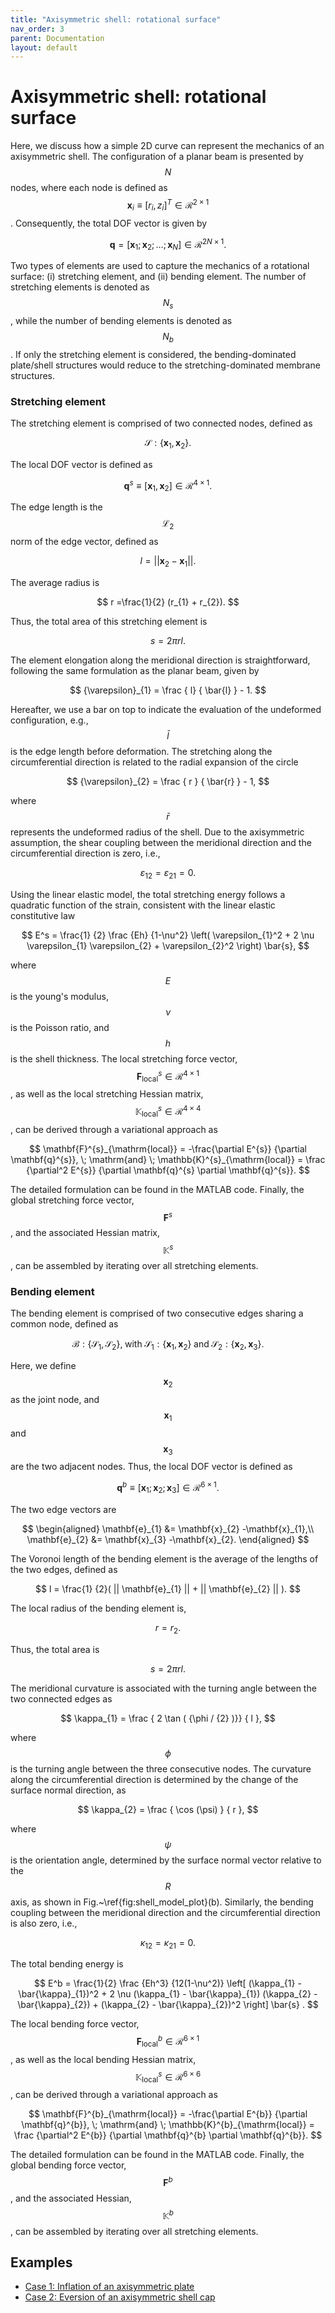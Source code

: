 ```yaml
---
title: "Axisymmetric shell: rotational surface"
nav_order: 3
parent: Documentation
layout: default
---
```


# Axisymmetric shell: rotational surface

Here, we discuss how a simple 2D curve can represent the mechanics of an axisymmetric shell. The configuration of a planar beam is presented by $$N$$ nodes, where each node is defined as $$\mathbf{x}_{i} \equiv [r_{i}, z_{i}]^{T} \in \mathcal{R}^{2 \times 1}$$. Consequently, the total DOF vector is given by

$$
\mathbf{q} = [ \mathbf{x}_1; \mathbf{x}_2; \ldots; {\mathbf{x}_{N}} ] \in \mathcal{R}^{2N \times 1}.
$$

Two types of elements are used to capture the mechanics of a rotational surface: (i) stretching element, and (ii) bending element. The number of stretching elements is denoted as $$N_{s}$$, while the number of bending elements is denoted as $$N_{b}$$. If only the stretching element is considered, the bending-dominated plate/shell structures would reduce to the stretching-dominated membrane structures.

### Stretching element 

The stretching element is comprised of two connected nodes, defined as

$$
\mathcal{S}: \{\mathbf{x}_{1}, \mathbf{x}_{2} \}.
$$

The local DOF vector is defined as 

$$
\mathbf{q}^{s} \equiv [\mathbf{x}_{1}, \mathbf{x}_{2} ] \in \mathcal{R}^{4 \times 1}.
$$

The edge length is the $$\mathcal{L}_{2}$$ norm of the edge vector, defined as

$$
l   =  || \mathbf{x}_{2}  -\mathbf{x}_{1} ||.
$$

The average radius is 

$$
r =\frac{1}{2} (r_{1} + r_{2}).
$$

Thus, the total area of this stretching element is

$$
s = 2 \pi r l.
$$

The element elongation along the meridional direction is straightforward, following the same formulation as the planar beam, given by

$$
{\varepsilon}_{1} = \frac {  l} {  \bar{l} } - 1.
$$

Hereafter, we use a bar on top to indicate the evaluation of the undeformed configuration, e.g., $$\bar{l}$$ is the edge length before deformation. The stretching along the circumferential direction is related to the radial expansion of the circle

$$
{\varepsilon}_{2} = \frac { r } { \bar{r} } - 1,
$$

where $$\bar{r}$$ represents the undeformed radius of the shell. Due to the axisymmetric assumption, the shear coupling between the meridional direction and the circumferential direction is zero, i.e.,

$$
{\varepsilon}_{12} ={\varepsilon}_{21} = 0.
$$

Using the linear elastic model, the total stretching energy follows a quadratic function of the strain,  consistent with the linear elastic constitutive law

$$
E^s = \frac{1} {2} \frac {Eh} {1-\nu^2}
\left( \varepsilon_{1}^2 + 2 \nu \varepsilon_{1} \varepsilon_{2} + \varepsilon_{2}^2 \right)
 \bar{s},
$$

where $$E$$ is the young's modulus, $$\nu$$ is the Poisson ratio, and $$h$$ is the shell thickness. The local stretching force vector, $$\mathbf{F}^{s}_{\mathrm{local}} \in \mathcal{R}^{4 \times 1}$$, as well as the local stretching Hessian matrix, $$\mathbb{K}^{s}_{\mathrm{local}} \in \mathcal{R}^{4 \times 4}$$, can be derived through a variational approach as

$$
\mathbf{F}^{s}_{\mathrm{local}} = -\frac{\partial E^{s}}  {\partial \mathbf{q}^{s}}, \; \mathrm{and} \; \mathbb{K}^{s}_{\mathrm{local}} = \frac {\partial^2 E^{s}}  {\partial \mathbf{q}^{s} \partial \mathbf{q}^{s}}.
$$

The detailed formulation can be found in the MATLAB code. Finally, the global stretching force vector,  $$\mathbf{F}^{s}$$, and the associated Hessian matrix, $$\mathbb{K}^{s}$$, can be assembled by iterating over all stretching elements. 

### Bending element 

The bending element is comprised of two consecutive edges sharing a common node, defined as

$$
\mathcal{B}: \{ \mathcal{S}_{1}, \mathcal{S}_{2}\}, \; \mathrm{with} \; \mathcal{S}_{1} : \{ \mathbf{x}_{1}, \mathbf{x}_{2} \} \; \mathrm{and} \; \mathcal{S}_{2} : \{ \mathbf{x}_{2}, \mathbf{x}_{3} \}.
$$

Here, we define $$\mathbf{x}_{2}$$ as the joint node, and $$\mathbf{x}_{1}$$ and $$\mathbf{x}_{3}$$ are the two adjacent nodes. Thus, the local DOF vector is defined as 

$$
\mathbf{q}^{b} \equiv [\mathbf{x}_{1}; \mathbf{x}_{2}; \mathbf{x}_{3} ] \in \mathcal{R}^{6 \times 1}.
$$

The two edge vectors are

$$
\begin{aligned}
\mathbf{e}_{1} &= \mathbf{x}_{2}  -\mathbf{x}_{1},\\
\mathbf{e}_{2} &= \mathbf{x}_{3}  -\mathbf{x}_{2}.
\end{aligned}
$$


The Voronoi length of the bending element is the average of the lengths of  the two edges, defined as 

$$
l = \frac{1} {2}(    || \mathbf{e}_{1}  || +  || \mathbf{e}_{2} ||  ).
$$

The local radius of the bending element is, 

$$
r = r_{2}. 
$$

Thus, the total area is 

$$
s = 2 \pi r l.
$$

The meridional curvature is associated with the turning angle between the two connected edges as

$$
\kappa_{1} = \frac { 2 \tan ( {\phi / {2} )}} {   l },
$$

where $$\phi$$ is the turning angle between the three consecutive nodes. The curvature along the circumferential direction is determined by the change of the surface normal direction, as

$$
\kappa_{2} = \frac { \cos (\psi) } { r },
$$

where $$\psi$$ is the orientation angle, determined by the surface normal vector relative to the $$R$$ axis, as shown in Fig.~\ref{fig:shell_model_plot}(b). Similarly, the bending coupling between the meridional direction and the circumferential direction is also zero, i.e.,

$$
\kappa_{12} = \kappa_{21} = 0.
$$

The total bending energy is

$$
E^b = \frac{1}{2} \frac {Eh^3} {12(1-\nu^2)} \left[ (\kappa_{1} - \bar{\kappa}_{1})^2 + 2 \nu (\kappa_{1} - \bar{\kappa}_{1}) (\kappa_{2} - \bar{\kappa}_{2}) + (\kappa_{2} - \bar{\kappa}_{2})^2 \right] \bar{s} .
$$

The local bending force vector, $$\mathbf{F}^{b}_{\mathrm{local}} \in \mathcal{R}^{6 \times 1}$$, as well as the local bending Hessian matrix, $$\mathbb{K}^{s}_{\mathrm{local}} \in \mathcal{R}^{6 \times 6}$$, can be derived through a variational approach as

$$
\mathbf{F}^{b}_{\mathrm{local}} = -\frac{\partial E^{b}}  {\partial \mathbf{q}^{b}}, \; \mathrm{and} \; \mathbb{K}^{b}_{\mathrm{local}} = \frac {\partial^2 E^{b}}  {\partial \mathbf{q}^{b} \partial \mathbf{q}^{b}}.
$$

The detailed formulation can be found in the MATLAB code. Finally, the global bending force vector,  $$\mathbf{F}^{b}$$, and the associated Hessian, $$\mathbb{K}^{b}$$, can be assembled by iterating over all stretching elements.

## Examples

- [Case 1: Inflation of an axisymmetric plate](../examples/2d_surface_case_1.html)
- [Case 2: Eversion of an axisymmetric shell cap](../examples/2d_surface_case_2.html)

